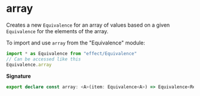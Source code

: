 # array

Creates a new `Equivalence` for an array of values based on a given `Equivalence` for the elements of the array.

To import and use `array` from the "Equivalence" module:

```ts
import * as Equivalence from "effect/Equivalence"
// Can be accessed like this
Equivalence.array
```

**Signature**

```ts
export declare const array: <A>(item: Equivalence<A>) => Equivalence<ReadonlyArray<A>>
```
